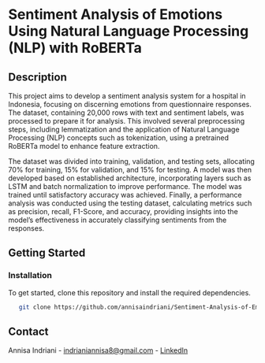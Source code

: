 # Sentiment Analysis of Emotions Using Natural Language Processing (NLP) with RoBERTa 
## Description
This project aims to develop a sentiment analysis system for a hospital in Indonesia, focusing on discerning emotions from questionnaire responses. The dataset, containing 20,000 rows with text and sentiment labels, was processed to prepare it for analysis. This involved several preprocessing steps, including lemmatization and the application of Natural Language Processing (NLP) concepts such as tokenization, using a pretrained RoBERTa model to enhance feature extraction.

The dataset was divided into training, validation, and testing sets, allocating 70% for training, 15% for validation, and 15% for testing. A model was then developed based on established architecture, incorporating layers such as LSTM and batch normalization to improve performance. The model was trained until satisfactory accuracy was achieved. Finally, a performance analysis was conducted using the testing dataset, calculating metrics such as precision, recall, F1-Score, and accuracy, providing insights into the model’s effectiveness in accurately classifying sentiments from the responses.

## Getting Started

### Installation
To get started, clone this repository and install the required dependencies.
```bash
   git clone https://github.com/annisaindriani/Sentiment-Analysis-of-Emotions-Using-Natural-Language-Processing-NLP-with-RoBERTa.git
```

## Contact
Annisa Indriani - indrianiannisa8@gmail.com - [LinkedIn](https://www.linkedin.com/in/annisaindriani)
